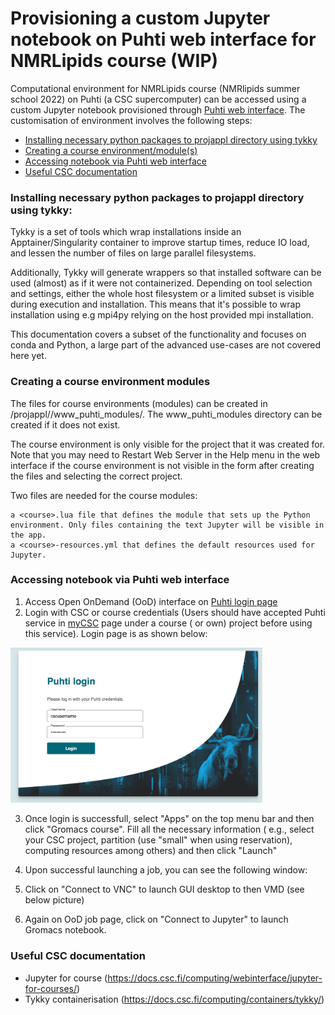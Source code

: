 # Provisioning  a custom Jupyter notebook on Puhti web interface for NMRLipids course (WIP)

Computational environment for NMRLipids course (NMRlipids summer school 2022) on Puhti (a CSC supercomputer) can be accessed using a custom Jupyter notebook provisioned through [Puhti web interface](https://www.puhti.csc.fi). The customisation of environment involves the following steps:

- [Installing necessary python packages to projappl directory using tykky](#installing-necessary-python-packages-to-projappl-directory-using-tykky)
- [Creating a course environment/module(s)](#creating-a-course-environment-modules)
- [Accessing notebook via Puhti web interface](#accessing-notebook-via-puhti-web-interface)
- [Useful CSC documentation](useful-CSC-documentation)

### Installing necessary python packages to projappl directory using tykky:

Tykky is a set of tools which wrap installations inside an Apptainer/Singularity container to improve startup times, reduce IO load, and lessen the number of files on large parallel filesystems.

Additionally, Tykky will generate wrappers so that installed software can be used (almost) as if it were not containerized. Depending on tool selection and settings, either the whole host filesystem or a limited subset is visible during execution and installation. This means that it's possible to wrap installation using e.g mpi4py relying on the host provided mpi installation.

This documentation covers a subset of the functionality and focuses on conda and Python, a large part of the advanced use-cases are not covered here yet.

### Creating a course environment modules

The files for course environments (modules) can be created in /projappl/<project>/www_puhti_modules/. The www_puhti_modules directory can be created if it does not exist.

The course environment is only visible for the project that it was created for. Note that you may need to Restart Web Server in the Help menu in the web interface if the course environment is not visible in the form after creating the files and selecting the correct project.

Two files are needed for the course modules:

    a <course>.lua file that defines the module that sets up the Python environment. Only files containing the text Jupyter will be visible in the app.
    a <course>-resources.yml that defines the default resources used for Jupyter.
  
    
### Accessing notebook via Puhti web interface

1. Access Open OnDemand (OoD) interface on [Puhti login page](https://www.puhti.csc.fi/public/login.html)
2. Login with CSC or course credentials (Users should have accepted Puhti service in [myCSC](https://my.csc.fi/welcome) page under a course ( or own) project before using this service). Login page is as shown below:

<img src="./Puhti_login.png" width="80%">

3. Once login is successfull, select "Apps" on the top menu bar and then click "Gromacs course". Fill all the necessary information ( e.g., select your CSC project, partition (use "small" when using reservation), computing resources among others) and then click "Launch" 
4. Upon successful launching a job, you can see the following window: 

5. Click on "Connect to VNC" to launch GUI desktop to then VMD (see below picture) 
7. Again on OoD job page, click on "Connect to Jupyter" to launch Gromacs notebook.




###  Useful CSC documentation

- Jupyter for course (https://docs.csc.fi/computing/webinterface/jupyter-for-courses/)
- Tykky containerisation (https://docs.csc.fi/computing/containers/tykky/)



